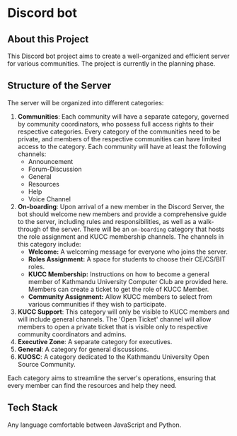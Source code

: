 
# Discord bot

## About this Project

This Discord bot project aims to create a well-organized and efficient server for various communities. The project is currently in the planning phase.

## Structure of the Server

The server will be organized into different categories:

1. **Communities**: Each community will have a separate category, governed by community coordinators, who possess full access rights to their respective categories. Every category of the communities need to be private, and members of the respective communities can have limited access to the category. Each community will have at least the following channels:
    - Announcement
    - Forum-Discussion
    - General
    - Resources
    - Help
    - Voice Channel
2. **On-boarding**: Upon arrival of a new member in the Discord Server, the bot should welcome new members and provide a comprehensive guide to the server, including rules and responsibilities, as well as a walk-through of the server. There will be an `on-boarding` category that hosts the role assignment and KUCC membership channels. The channels in this category include:
    - **Welcome:** A welcoming message for everyone who joins the server.
    - **Roles Assignment:** A space for students to choose their CE/CS/BIT roles.
    - **KUCC Membership:** Instructions on how to become a general member of Kathmandu University Computer Club are provided here. Members can create a ticket to get the role of KUCC Member.
    - **Community Assignment:** Allow KUCC members to select from various communities if they wish to participate.
3. **KUCC Support**: This category will only be visible to KUCC members and will include general channels. The 'Open Ticket' channel will allow members to open a private ticket that is visible only to respective community coordinators and admins.
4. **Executive Zone**: A separate category for executives.
5. **General**: A category for general discussions.
6. **KUOSC**: A category dedicated to the Kathmandu University Open Source Community.

Each category aims to streamline the server's operations, ensuring that every member can find the resources and help they need.

## Tech Stack

Any language comfortable between JavaScript and Python.